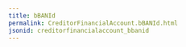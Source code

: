 ```yaml
---
title: bBANId
permalink: CreditorFinancialAccount.bBANId.html
jsonid: creditorfinancialaccount_bbanid
---
```

